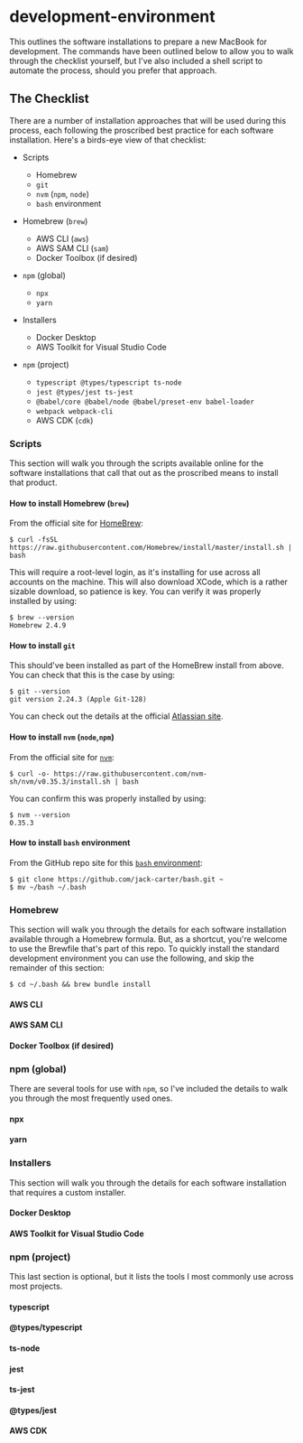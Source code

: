 # development-environment
This outlines the software installations to prepare a new MacBook for development. The commands have been outlined below to allow you to walk through the checklist yourself, but I've also included a shell script to automate the process, should you prefer that approach.

## The Checklist
There are a number of installation approaches that will be used during this process, each following the proscribed best practice for each software installation. Here's a birds-eye view of that checklist:

* Scripts
  * Homebrew
  * `git`
  * `nvm` (`npm`, `node`)
  * `bash` environment

* Homebrew (`brew`)
  * AWS CLI (`aws`)
  * AWS SAM CLI (`sam`)
  * Docker Toolbox (if desired)

* `npm` (global)
  * `npx`
  * `yarn`

* Installers
  * Docker Desktop
  * AWS Toolkit for Visual Studio Code

* `npm` (project)
  * `typescript @types/typescript ts-node`
  * `jest @types/jest ts-jest`
  * `@babel/core @babel/node @babel/preset-env babel-loader`
  * `webpack webpack-cli`
  *  AWS CDK (`cdk`)

### Scripts
This section will walk you through the scripts available online for the software installations that call that out as the proscribed means to install that product.

#### How to install Homebrew (`brew`)
From the official site for [HomeBrew](https://brew.sh):
```
$ curl -fsSL https://raw.githubusercontent.com/Homebrew/install/master/install.sh | bash
```
This will require a root-level login, as it's installing for use across all accounts on the machine. This will also download XCode, which is a rather sizable download, so patience is key. You can verify it was properly installed by using:
```
$ brew --version
Homebrew 2.4.9
```

#### How to install `git`
This should've been installed as part of the HomeBrew install from above. You can check that this is the case by using:
```
$ git --version
git version 2.24.3 (Apple Git-128)
```
You can check out the details at the official [Atlassian site](https://www.atlassian.com/git/tutorials/install-git).

#### How to install `nvm` (`node`,`npm`)
From the official site for [`nvm`](https://github.com/nvm-sh/nvm):
```
$ curl -o- https://raw.githubusercontent.com/nvm-sh/nvm/v0.35.3/install.sh | bash
```
You can confirm this was properly installed by using:
```
$ nvm --version
0.35.3
```

#### How to install `bash` environment
From the GitHub repo site for this [`bash` environment](https://github.com/jack-carter/bash):
```
$ git clone https://github.com/jack-carter/bash.git ~
$ mv ~/bash ~/.bash
```

### Homebrew
This section will walk you through the details for each software installation available through a Homebrew formula. But, as a shortcut, you're welcome to use the Brewfile that's part of this repo. To quickly install the standard development environment you can use the following, and skip the remainder of this section:
```
$ cd ~/.bash && brew bundle install
```

#### AWS CLI
#### AWS SAM CLI
#### Docker Toolbox (if desired)

### npm (global)
There are several tools for use with `npm`, so I've included the details to walk you through the most frequently used ones.

#### npx
#### yarn

### Installers
This section will walk you through the details for each software installation that requires a custom installer.

#### Docker Desktop
#### AWS Toolkit for Visual Studio Code

### npm (project)
This last section is optional, but it lists the tools I most commonly use across most projects.

#### typescript
#### @types/typescript
#### ts-node
#### jest
#### ts-jest
#### @types/jest
#### AWS CDK
